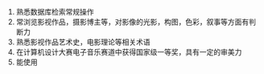 1. 熟悉数据库检索常规操作
2. 常浏览影视作品，摄影博主等，对影像的光影，构图，色彩，叙事等方面有判断力
3. 熟悉影视作品艺术史，电影理论等相关术语
4. 在计算机设计大赛电子音乐赛道中获得国家级一等奖，具有一定的审美力
5. 能使用